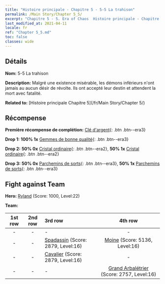 ```yaml
---
title: "Histoire principale - Chapitre 5 - 5-5 La trahison"
permalink: /Main Story/Chapter 5_5/
excerpt: "Chapitre 5 - 5. Era of Chaos  Histoire principale - Chapitre 5_5. 5-5 La trahison"
last_modified_at: 2021-04-11
locale: fr
ref: "Chapter 5_5.md"
toc: false
classes: wide
---
```


## Détails

 **Nom:** 5-5 La trahison

 **Description:** Malgré une existence misérable, les démons inférieurs n'ont jamais au aucun désir de révolte. Ils ont accepté leur destin et attendent la mort avec fatalité.

 **Related to:** [Histoire principale Chapitre 5](/fr/Main Story/Chapter 5/)

## Récompense

 **Première récompense de complétion:** [Clé d'argent](/fr/Items/con_693/){: .btn .btn--era3}

 **Drop 1:** **100% 1x** [Gemmes de bonne qualité](/fr/Items/mat_16/){: .btn .btn--era3}

 **Drop 2:** **50% 0x** [Cristal ordinaire](/fr/Items/mat_11/){: .btn .btn--era2}, **50% 1x** [Cristal ordinaire](/fr/Items/mat_11/){: .btn .btn--era2}

 **Drop 3:** **50% 0x** [Parchemins de sorts](/fr/Items/con_694/){: .btn .btn--era3}, **50% 1x** [Parchemins de sorts](/fr/Items/con_694/){: .btn .btn--era3}


## Fight against Team
 **Hero:** [Ryland](/fr/heroes/Ryland/) (Score: 1000, Level:22)

 **Team:**


  | 1st row | 2nd row | 3rd row | 4th row |
  |:----:|:----:|:----|:----:|
  | - | - | - | - |
  | - | - | [Spadassin](/fr/units/Swordsman/) (Score: 2879, Level:16)  | [Moine](/fr/units/Monk/) (Score: 5136, Level:16)  |
  | - | - | [Cavalier](/fr/units/Cavalier/) (Score: 2879, Level:16)  | - |
  | - | - | - | [Grand Arbalétrier](/fr/units/Marksman/) (Score: 2757, Level:16)  |



